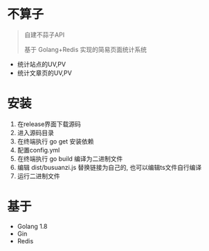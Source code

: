 # 不算子

> 自建不蒜子API
> 
> 基于 Golang+Redis 实现的简易页面统计系统

  - 统计站点的UV,PV
  - 统计文章页的UV,PV

# 安装

1. 在release界面下载源码
2. 进入源码目录
3. 在终端执行 go get 安装依赖
4. 配置config.yml
5. 在终端执行 go build 编译为二进制文件
6. 编辑 dist/busuanzi.js 替换链接为自己的, 也可以编辑ts文件自行编译
7. 运行二进制文件

# 基于

  - Golang 1.8
  - Gin
  - Redis